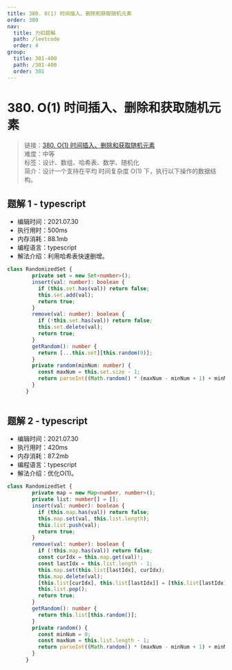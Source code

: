```yaml
---
title: 380. O(1) 时间插入、删除和获取随机元素
order: 380
nav:
  title: 力扣题解
  path: /leetcode
  order: 4
group:
  title: 301-400
  path: /301-400
  order: 301
---
```


# 380. O(1) 时间插入、删除和获取随机元素
    
> 链接：[380. O(1) 时间插入、删除和获取随机元素](https://leetcode-cn.com/problems/insert-delete-getrandom-o1/)  
> 难度：中等  
> 标签：设计、数组、哈希表、数学、随机化  
> 简介：设计一个支持在平均 时间复杂度 O(1) 下，执行以下操作的数据结构。
      
## 题解 1 - typescript
- 编辑时间：2021.07.30
- 执行用时：500ms
- 内存消耗：88.1mb
- 编程语言：typescript
- 解法介绍：利用哈希表快速删增。
```typescript
class RandomizedSet {
        private set = new Set<number>();
        insert(val: number): boolean {
          if (this.set.has(val)) return false;
          this.set.add(val);
          return true;
        }
        remove(val: number): boolean {
          if (!this.set.has(val)) return false;
          this.set.delete(val);
          return true;
        }
        getRandom(): number {
          return [...this.set][this.random(0)];
        }
        private random(minNum: number) {
          const maxNum = this.set.size - 1;
          return parseInt((Math.random() * (maxNum - minNum + 1) + minNum) as any, 10);
        }
      }
      
```

## 题解 2 - typescript
- 编辑时间：2021.07.30
- 执行用时：420ms
- 内存消耗：87.2mb
- 编程语言：typescript
- 解法介绍：优化O(1)。
```typescript
class RandomizedSet {
        private map = new Map<number, number>();
        private list: number[] = [];
        insert(val: number): boolean {
          if (this.map.has(val)) return false;
          this.map.set(val, this.list.length);
          this.list.push(val);
          return true;
        }
        remove(val: number): boolean {
          if (!this.map.has(val)) return false;
          const curIdx = this.map.get(val)!;
          const lastIdx = this.list.length - 1;
          this.map.set(this.list[lastIdx], curIdx);
          this.map.delete(val);
          [this.list[curIdx], this.list[lastIdx]] = [this.list[lastIdx], this.list[curIdx]];
          this.list.pop();
          return true;
        }
        getRandom(): number {
          return this.list[this.random()];
        }
        private random() {
          const minNum = 0;
          const maxNum = this.list.length - 1;
          return parseInt((Math.random() * (maxNum - minNum + 1) + minNum) as any, 10);
        }
      }
```

      